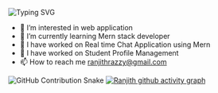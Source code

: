 ![Typing SVG](https://readme-typing-svg.demolab.com?font=Fira+Code&weight=500&size=24&pause=1000&color=00F700&width=435&lines=Hi%2C+I'm+Ranjith+K)
- 👀 I’m interested in web application 
- 🌱 I’m currently learning Mern stack developer
- 💞️ I have worked on Real time Chat Application using Mern
- 🌱 I have worked on Student Profile Management 
- 📫 How to reach me ranjithrazzy@gmail.com




![GitHub Contribution Snake](https://github.com/RanjithRyan00/RanjithRyan00/main/output/github-contribution-grid-snake.svg)
[![Ranjith github activity graph](https://github-readme-activity-graph.cyclic.app/graph?username=RanjithRyan00&theme=react-dark)](https://github.com/ashutosh00710/github-readme-activity-graph)

